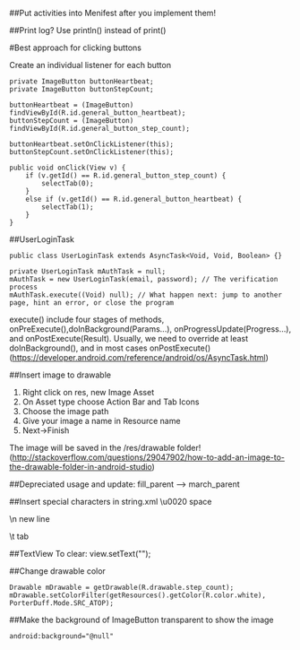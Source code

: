 ##Put activities into Menifest after you implement them!

##Print log?
Use println() instead of print()

#Best approach for clicking buttons

Create an individual listener for each button
```
private ImageButton buttonHeartbeat;
private ImageButton buttonStepCount;

buttonHeartbeat = (ImageButton) findViewById(R.id.general_button_heartbeat);
buttonStepCount = (ImageButton) findViewById(R.id.general_button_step_count);

buttonHeartbeat.setOnClickListener(this);
buttonStepCount.setOnClickListener(this);

public void onClick(View v) {
    if (v.getId() == R.id.general_button_step_count) {
        selectTab(0);
    }
    else if (v.getId() == R.id.general_button_heartbeat) {
        selectTab(1);
    }
}
```


##UserLoginTask
```
public class UserLoginTask extends AsyncTask<Void, Void, Boolean> {}

private UserLoginTask mAuthTask = null;
mAuthTask = new UserLoginTask(email, password); // The verification process
mAuthTask.execute((Void) null); // What happen next: jump to another page, hint an error, or close the program
```
execute() include four stages of methods, onPreExecute(),doInBackground(Params...), onProgressUpdate(Progress...), and onPostExecute(Result). Usually, we need to override at least doInBackground(), and in most cases onPostExecute()
(https://developer.android.com/reference/android/os/AsyncTask.html)


##Insert image to drawable

1. Right click on res, new Image Asset
2. On Asset type choose Action Bar and Tab Icons
3. Choose the image path
4. Give your image a name in Resource name
5. Next->Finish

The image will be saved in the /res/drawable folder!
(http://stackoverflow.com/questions/29047902/how-to-add-an-image-to-the-drawable-folder-in-android-studio)

##Depreciated usage and update:
fill_parent --> march_parent



##Insert special characters in string.xml
\u0020    space

\n        new line

\t        tab


##TextView
To clear: view.setText("");

##Change drawable color
```
Drawable mDrawable = getDrawable(R.drawable.step_count);
mDrawable.setColorFilter(getResources().getColor(R.color.white), PorterDuff.Mode.SRC_ATOP);
```

##Make the background of ImageButton transparent to show the image
```
android:background="@null"
```
